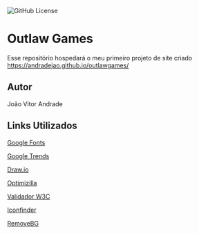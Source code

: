 ![GitHub License](https://img.shields.io/github/license/andradejao/outlawgames)
# Outlaw Games
Esse repositório hospedará o meu primeiro projeto de site criado https://andradejao.github.io/outlawgames/
## Autor
João Vitor Andrade
## Links Utilizados
[Google Fonts](https://fonts.google.com/)

[Google Trends](https://trends.google.com.br/trends/)

[Draw.io](https://app.diagrams.net/)

[Optimizilla](https://imagecompressor.com/)

[Validador W3C](https://validator.w3.org/nu/#file)

[Iconfinder](https://www.iconfinder.com/)

[RemoveBG](https://www.remove.bg/pt-br)




